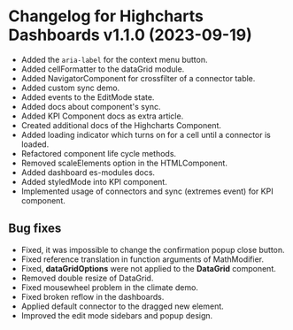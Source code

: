 # Changelog for Highcharts Dashboards v1.1.0 (2023-09-19)

- Added the `aria-label` for the context menu button.
- Added cellFormatter to the dataGrid module.
- Added NavigatorComponent for crossfilter of a connector table.
- Added custom sync demo.
- Added events to the EditMode state.
- Added docs about component's sync.
- Added KPI Component docs as extra article.
- Created additional docs of the Highcharts Component.
- Added loading indicator which turns on for a cell until a connector is loaded.
- Refactored component life cycle methods.
- Removed scaleElements option in the HTMLComponent.
- Added dashboard es-modules docs.
- Added styledMode into KPI component.
- Implemented usage of connectors and sync (extremes event) for KPI component.

## Bug fixes
- Fixed, it was impossible to change the confirmation popup close button.
- Fixed reference translation in function arguments of MathModifier.
- Fixed, **dataGridOptions** were not applied to the **DataGrid** component.
- Removed double resize of DataGrid.
- Fixed mousewheel problem in the climate demo.
- Fixed broken reflow in the dashboards.
- Applied default connector to the dragged new element.
- Improved the edit mode sidebars and popup design.

